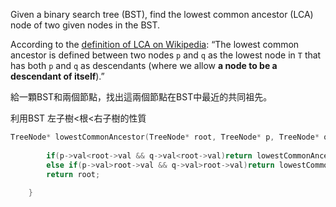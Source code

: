 Given a binary search tree (BST), find the lowest common ancestor (LCA) node of two given nodes in the BST.

According to the [definition of LCA on Wikipedia](https://en.wikipedia.org/wiki/Lowest_common_ancestor): “The lowest common ancestor is defined between two nodes `p` and `q` as the lowest node in `T` that has both `p` and `q` as descendants (where we allow **a node to be a descendant of itself**).”

給一顆BST和兩個節點，找出這兩個節點在BST中最近的共同祖先。

利用BST 左子樹<根<右子樹的性質

```cpp
TreeNode* lowestCommonAncestor(TreeNode* root, TreeNode* p, TreeNode* q) { 
        
        if(p->val<root->val && q->val<root->val)return lowestCommonAncestor(root->left,p,q);
        else if(p->val>root->val && q->val>root->val)return lowestCommonAncestor(root->right,p,q);
        return root;
        
    }
```